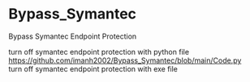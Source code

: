 # Bypass_Symantec
Bypass Symantec Endpoint Protection

turn off symantec endpoint protection with python file
https://github.com/imanh2002/Bypass_Symantec/blob/main/Code.py <br />
turn off symantec endpoint protection with exe file
